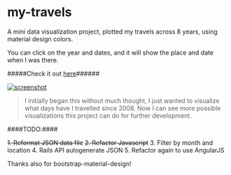 # my-travels
A mini data visualization project, plotted my travels across 8 years, using material design colors.

You can click on the year and dates, and it will show the place and date when I was there.

#####Check it out [here](http://buzzlightyear182.github.io/my-travels/)######

[![screenshot](https://github.com/buzzlightyear182/my-travels/blob/master/screenshot.png)](http://buzzlightyear182.github.io/my-travels/)


> I initially began this without much thought, I just wanted to visualize what days have I travelled since 2008. Now I can see more possible visualizations this project can do for further development.

####TODO:####

~~1. Reformat JSON data file~~
~~2. Refactor Javascript~~
3. Filter by month and location
4. Rails API autogenerate JSON
5. Refactor again to use AngularJS


Thanks also for bootstrap-material-design!
